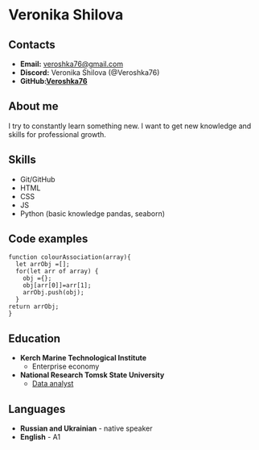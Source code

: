 # Veronika Shilova

## Contacts

- **Email:** veroshka76@gmail.com
- **Discord:** Veronika Shilova (@Veroshka76)
- **GitHub:**[**Veroshka76**](https://github.com/Veroshka76)

## About me

I try to constantly learn something new. I want to get new knowledge and skills for professional growth.

## Skills

- Git/GitHub
- HTML
- CSS
- JS
- Python (basic knowledge pandas, seaborn)

## Code examples

```
function colourAssociation(array){
  let arrObj =[];
  for(let arr of array) {
    obj ={};
    obj[arr[0]]=arr[1];
    arrObj.push(obj);
  }
return arrObj;
}
```

## Education

- **Kerch Marine Technological Institute**
  - Enterprise economy
- **National Research Tomsk State University**
  - [Data analyst](https://opendata.university/data_analytics)

## Languages

- **Russian and Ukrainian** - native speaker
- **English** - A1
